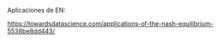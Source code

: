Aplicaciones de EN:

https://towardsdatascience.com/applications-of-the-nash-equilibrium-5538be8dd443/
